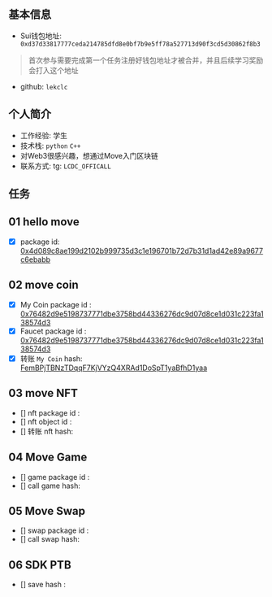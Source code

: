 ## 基本信息
- Sui钱包地址: ` 0xd37d33817777ceda214785dfd8e0bf7b9e5ff78a527713d90f3cd5d30862f8b3`
> 首次参与需要完成第一个任务注册好钱包地址才被合并，并且后续学习奖励会打入这个地址
- github: `lekclc`

## 个人简介
- 工作经验: 学生
- 技术栈: `python` `C++`
- 对Web3很感兴趣，想通过Move入门区块链
- 联系方式: tg: `LCDC_OFFICALL` 

## 任务

##   01 hello move  
- [x] package id: 
[0x4d089c8ae199d2102b999735d3c1e196701b72d7b31d1ad42e89a9677c6ebabb](https://suiscan.xyz/testnet/object/0x4d089c8ae199d2102b999735d3c1e196701b72d7b31d1ad42e89a9677c6ebabb)

##   02 move coin
- [x] My Coin package id : [0x76482d9e5198737771dbe3758bd44336276dc9d07d8ce1d031c223fa138574d3](https://suiscan.xyz/mainnet/account/0x76482d9e5198737771dbe3758bd44336276dc9d07d8ce1d031c223fa138574d3)
- [x] Faucet package id : [0x76482d9e5198737771dbe3758bd44336276dc9d07d8ce1d031c223fa138574d3](https://suiscan.xyz/mainnet/account/0x76482d9e5198737771dbe3758bd44336276dc9d07d8ce1d031c223fa138574d3)
- [x] 转账 `My Coin` hash:
[FemBPjTBNzTDqqF7KjVYzQ4XRAd1DoSpT1yaBfhD1yaa](https://suiscan.xyz/mainnet/tx/FemBPjTBNzTDqqF7KjVYzQ4XRAd1DoSpT1yaBfhD1yaa)

##   03 move NFT
- [] nft package id :
- [] nft object id : 
- [] 转账 nft  hash:

##   04 Move Game
- [] game package id :
- [] call game hash:

##   05 Move Swap
- [] swap package id :
- [] call swap hash:

##   06 SDK PTB
- [] save hash :
